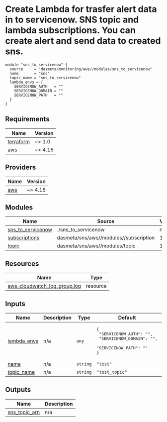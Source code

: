 # Create Lambda for trasfer alert data in to servicenow. SNS topic and lambda subscriptions. You can create alert and send data to created sns.

```
module "sns_to_servicenow" {
  source     = "dasmeta/monitoring/aws//modules/sns_to_servicenow"
  name       = "sns"
  topic_name = "sns_to_servicenow"
  lambda_envs = {
    SERVICENOW_AUTH   = ""
    SERVICENOW_DOMAIN = ""
    SERVICENOW_PATH   = ""
  }
}

```

<!-- BEGIN_TF_DOCS -->
## Requirements

| Name | Version |
|------|---------|
| <a name="requirement_terraform"></a> [terraform](#requirement\_terraform) | ~> 1.0 |
| <a name="requirement_aws"></a> [aws](#requirement\_aws) | ~> 4.16 |

## Providers

| Name | Version |
|------|---------|
| <a name="provider_aws"></a> [aws](#provider\_aws) | ~> 4.16 |

## Modules

| Name | Source | Version |
|------|--------|---------|
| <a name="module_sns_to_servicenow"></a> [sns\_to\_servicenow](#module\_sns\_to\_servicenow) | ./sns_to_servicenow | n/a |
| <a name="module_subscriptions"></a> [subscriptions](#module\_subscriptions) | dasmeta/sns/aws//modules//subscription | 1.2.3 |
| <a name="module_topic"></a> [topic](#module\_topic) | dasmeta/sns/aws//modules/topic | 1.2.3 |

## Resources

| Name | Type |
|------|------|
| [aws_cloudwatch_log_group.log](https://registry.terraform.io/providers/hashicorp/aws/latest/docs/resources/cloudwatch_log_group) | resource |

## Inputs

| Name | Description | Type | Default | Required |
|------|-------------|------|---------|:--------:|
| <a name="input_lambda_envs"></a> [lambda\_envs](#input\_lambda\_envs) | n/a | `any` | <pre>{<br>  "SERVICENOW_AUTH": "",<br>  "SERVICENOW_DOMAIN": "",<br>  "SERVICENOW_PATH": ""<br>}</pre> | no |
| <a name="input_name"></a> [name](#input\_name) | n/a | `string` | `"test"` | no |
| <a name="input_topic_name"></a> [topic\_name](#input\_topic\_name) | n/a | `string` | `"test_topic"` | no |

## Outputs

| Name | Description |
|------|-------------|
| <a name="output_sns_topic_arn"></a> [sns\_topic\_arn](#output\_sns\_topic\_arn) | n/a |
<!-- END_TF_DOCS -->